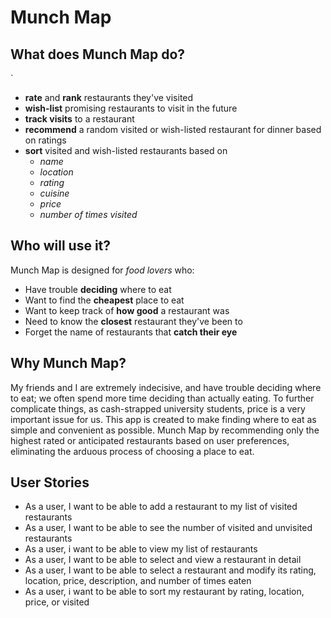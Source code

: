 # Munch Map

## What does Munch Map do?
`
- **rate** and **rank** restaurants they've visited
- **wish-list** promising restaurants to visit in the future
- **track visits** to a restaurant
- **recommend** a random visited or wish-listed restaurant for dinner based on ratings 
- **sort** visited and wish-listed restaurants based on
  - *name*
  - *location*
  - *rating*
  - *cuisine*
  - *price*
  - *number of times visited*

## Who will use it?

Munch Map is designed for *food lovers* who:
- Have trouble **deciding** where to eat
- Want to find the **cheapest** place to eat
- Want to keep track of **how good** a restaurant was
- Need to know the **closest** restaurant they've been to
- Forget the name of restaurants that **catch their eye**


## Why Munch Map?

My friends and I are extremely indecisive, and have trouble deciding where to eat;
we often spend more time deciding than actually eating. To further complicate things, 
as cash-strapped university students, price is a very important issue for us. This app is created to make finding
where to eat as simple and convenient as possible. Munch Map by recommending only the highest rated or anticipated restaurants 
based on user preferences, eliminating the arduous process of choosing a place to eat. 

## User Stories

- As a user, I want to be able to add a restaurant to my list of visited restaurants
- As a user, I want to be able to see the number of visited and unvisited restaurants
- As a user, i want to be able to view my list of restaurants
- As a user, I want to be able to select and view a restaurant in detail
- As a user, I want to be able to select a restaurant and modify its rating, location, price, description, and number of times eaten
- As a user, i want to be able to sort my restaurant by rating, location, price, or visited